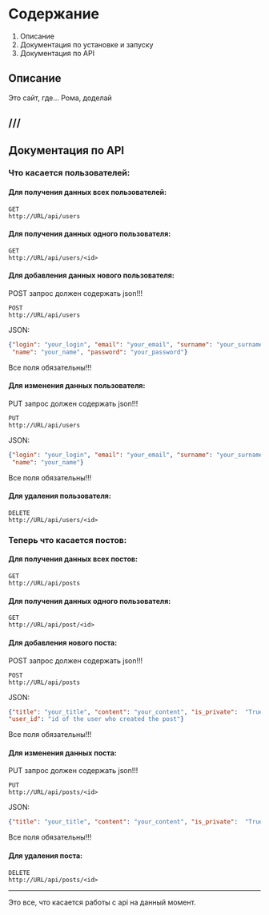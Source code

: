 # Содержание
1. Описание
2. Документация по установке и запуску
3. Документация по API
## Описание
Это сайт, где... Рома, доделай
## ///
## Документация по API
### Что касается пользователей:
#### Для получения данных всех пользователей:
```text
GET
http://URL/api/users
```
#### Для получения данных одного пользователя:
```text
GET
http://URL/api/users/<id>
```
#### Для добавления данных нового пользователя:
POST запрос должен содержать json!!!
```text
POST
http://URL/api/users
```
JSON:
```json
{"login": "your_login", "email": "your_email", "surname": "your_surname", 
 "name": "your_name", "password": "your_password"}
```
Все поля обязательны!!!
#### Для изменения данных пользователя:
PUT запрос должен содержать json!!!
```text
PUT
http://URL/api/users
```
JSON:
```json
{"login": "your_login", "email": "your_email", "surname": "your_surname", 
 "name": "your_name"}
```
Все поля обязательны!!!
#### Для удаления пользователя:
```text
DELETE
http://URL/api/users/<id>
```
### Теперь что касается постов:
#### Для получения данных всех постов:
```text
GET
http://URL/api/posts
```
#### Для получения данных одного пользователя:
```text
GET
http://URL/api/post/<id>
```
#### Для добавления нового поста:
POST запрос должен содержать json!!!
```text
POST
http://URL/api/posts
```
JSON:
```json
{"title": "your_title", "content": "your_content", "is_private":  "True or False",
"user_id": "id of the user who created the post"}
```
Все поля обязательны!!!
#### Для изменения данных поста:
PUT запрос должен содержать json!!!
```text
PUT
http://URL/api/posts/<id>
```
JSON:
```json
{"title": "your_title", "content": "your_content", "is_private":  "True or False"}
```
Все поля обязательны!!!
#### Для удаления поста:
```text
DELETE
http://URL/api/posts/<id>
```
---
Это все, что касается работы с api на данный момент.
